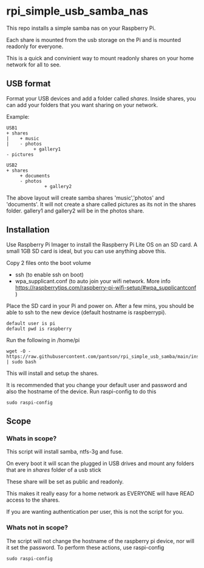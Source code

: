 # rpi_simple_usb_samba_nas

This repo installs a simple samba nas on your Raspberry Pi.

Each share is mounted from the usb storage on the Pi and is mounted readonly for everyone.

This is a quick and convinient way to mount readonly shares on your home network for all to see.

## USB format

Format your USB devices and add a folder called *shares*. Inside shares, you can add your folders that you want sharing on your network.

Example:
```
USB1
+ shares
|    + music
|    - photos
          + gallery1
- pictures

USB2
+ shares
     + documents
     - photos
		      + gallery2
```
The above layout will create samba shares 'music','photos' and 'documents'. It will not create a share called pictures as its not in the shares folder.
gallery1 and gallery2 will be in the photos share.

## Installation

Use Raspberry Pi Imager to install the Raspberry Pi Lite OS on an SD card. A small 1GB SD card is ideal, but you can use anything above this.

Copy 2 files onto the boot volume
+ ssh  (to enable ssh on boot)
+ wpa_supplicant.conf (to auto join your wifi network. More info https://raspberrytips.com/raspberry-pi-wifi-setup/#wpa_supplicantconf )

Place the SD card in your Pi and power on. After a few mins, you should be able to ssh to the new device (default hostname is raspberrypi).
```
default user is pi
default pwd is raspberry
```

Run the following in /home/pi

```
wget -O - https://raw.githubusercontent.com/pantson/rpi_simple_usb_samba/main/install.sh | sudo bash
```

This will install and setup the shares.

It is recommended that you change your default user and password and also the hostname of the device.
Run raspi-config to do this
```
sudo raspi-config
```

## Scope

### Whats in scope?

This script will install samba, ntfs-3g and fuse. 

On every boot it will scan the plugged in USB drives and mount any folders that are in *shares* folder of a usb stick

These share will be set as public and readonly.

This makes it really easy for a home network as EVERYONE will have READ access to the shares.

If you are wanting authentication per user, this is not the script for you.

### Whats not in scope?

The script will not change the hostname of the raspberry pi device, nor will it set the password. To perform these actions, use raspi-config
```
sudo raspi-config
```
